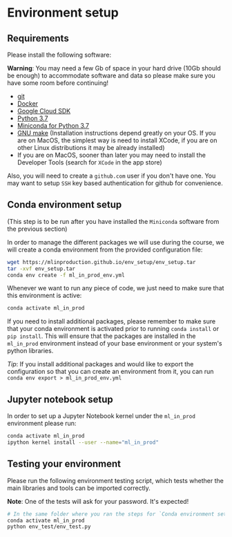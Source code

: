 # Environment setup

## Requirements

Please install the following software:

**Warning**: You may need a few Gb of space in your hard drive (10Gb should be enough)
to accommodate software and data so please make sure you have some room before continuing!

* [git](https://git-scm.com/book/en/v2/Getting-Started-Installing-Git)
* [Docker](https://docs.docker.com/install/)
* [Google Cloud SDK](https://cloud.google.com/sdk/)
* [Python 3.7](https://www.python.org/downloads/)
* [Miniconda for Python 3.7](https://docs.conda.io/en/latest/miniconda.html)
* [GNU make](https://www.gnu.org/software/make/) (Installation instructions depend greatly on your OS. If you are on MacOS, 
the simplest way is need to install XCode, if you are on other Linux distributions it may be already installed)
* If you are on MacOS, sooner than later you may need to install the Developer Tools (search for `XCode` in the app store)

Also, you will need to create a `github.com` user if you don't have one. 
You may want to setup `SSH` key based authentication for github for convenience.

## Conda environment setup

(This step is to be run after you have installed the `Miniconda` software from the
previous section)

In order to manage the different packages we will use during the course,
we will create a conda environment from the provided configuration file:

```bash
wget https://mlinproduction.github.io/env_setup/env_setup.tar
tar -xvf env_setup.tar
conda env create -f ml_in_prod_env.yml 
```

Whenever we want to run any piece of code, we just need to make sure
that this environment is active:

```bash
conda activate ml_in_prod
```

If you need to install additional packages, please remember to make sure that 
your conda environment is activated prior to running `conda install` or `pip install`. 
This will ensure that the packages are installed in the `ml_in_prod` environment
instead of your base environment or your system's python libraries.

*Tip*: If you install additional packages and would like to export the configuration
so that you can create an environment from it, you can run `conda env export > ml_in_prod_env.yml`

## Jupyter notebook setup

In order to set up a Jupyter Notebook kernel under the `ml_in_prod` environment
please run:

```bash
conda activate ml_in_prod
ipython kernel install --user --name="ml_in_prod"
```

## Testing your environment

Please run the following environment testing script, which tests
whether the main libraries and tools can be imported correctly.

**Note**: One of the tests will ask for your password. It's expected!
```bash
# In the same folder where you ran the steps for `Conda environment setup`
conda activate ml_in_prod
python env_test/env_test.py
```
